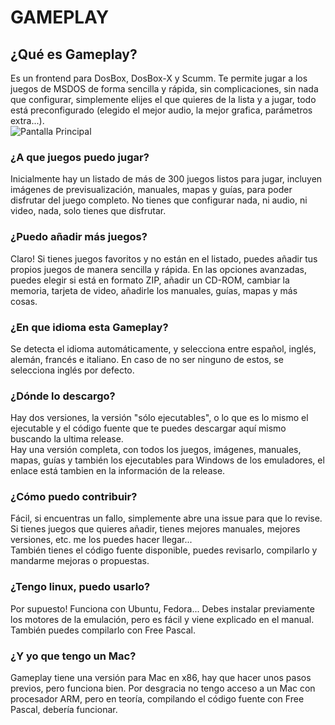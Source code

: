 # GAMEPLAY
## ¿Qué es Gameplay?
Es un frontend para DosBox, DosBox-X y Scumm. Te permite jugar a los juegos de MSDOS de forma sencilla y rápida, sin complicaciones, sin nada que configurar, simplemente elijes el que quieres de la lista y a jugar, todo está preconfigurado (elegido el mejor audio, la mejor grafica, parámetros extra...).<br>
![Pantalla Principal](https://i.ibb.co/JVzTZMH/gameplay-021.jpg)
### ¿A que juegos puedo jugar?
Inicialmente hay un listado de más de 300 juegos listos para jugar, incluyen imágenes de previsualización, manuales, mapas y guías, para poder disfrutar del juego completo. No tienes que configurar nada, ni audio, ni video, nada, solo tienes que disfrutar.
### ¿Puedo añadir más juegos?
Claro! Si tienes juegos favoritos y no están en el listado, puedes añadir tus propios juegos de manera sencilla y rápida. En las opciones avanzadas, puedes elegir si está en formato ZIP, añadir un CD-ROM, cambiar la memoria, tarjeta de video, añadirle los manuales, guías, mapas y más cosas.
### ¿En que idioma esta Gameplay?
Se detecta el idioma automáticamente, y selecciona entre español, inglés, alemán, francés e italiano. En caso de no ser ninguno de estos, se selecciona inglés por defecto.
### ¿Dónde lo descargo?
Hay dos versiones, la versión "sólo ejecutables", o lo que es lo mismo el ejecutable y el código fuente que te puedes descargar aquí mismo buscando la ultima release.<br>
Hay una versión completa, con todos los juegos, imágenes, manuales, mapas, guías y también los ejecutables para Windows de los emuladores, el enlace está tambien en la información de la release.
### ¿Cómo puedo contribuir?
Fácil, si encuentras un fallo, simplemente abre una issue para que lo revise.<br>
Si tienes juegos que quieres añadir, tienes mejores manuales, mejores versiones, etc. me los puedes  hacer llegar...<br>
También tienes el código fuente disponible, puedes revisarlo, compilarlo y mandarme mejoras o propuestas.
### ¿Tengo linux, puedo usarlo?
Por supuesto! Funciona con Ubuntu, Fedora... Debes instalar previamente los motores de la emulación, pero es fácil y viene explicado en el manual. También puedes compilarlo con Free Pascal.
### ¿Y yo que tengo un Mac?
Gameplay tiene una versión para Mac en x86, hay que hacer unos pasos previos, pero funciona bien. Por desgracia no tengo acceso a un Mac con procesador ARM, pero en teoría, compilando el código fuente con Free Pascal, debería funcionar.